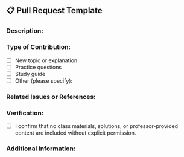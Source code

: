 ## 📋 Pull Request Template

### Description:
<!-- Provide a brief description of the content you are contributing or the changes you are making. -->

### Type of Contribution:
<!-- Check all that apply -->
- [ ] New topic or explanation
- [ ] Practice questions
- [ ] Study guide
- [ ] Other (please specify):

### Related Issues or References:
<!-- If applicable, include links to relevant assignments or topics being referenced. -->

### Verification:
- [ ] I confirm that no class materials, solutions, or professor-provided content are included without explicit permission.

### Additional Information:
<!-- Include any extra details for the reviewers. -->

